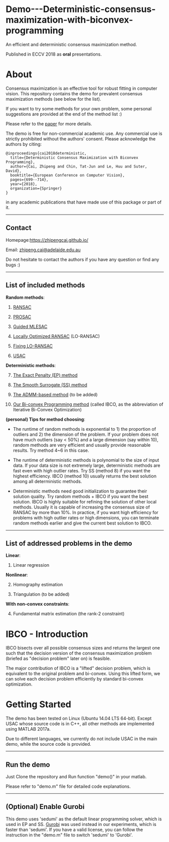 # Demo---Deterministic-consensus-maximization-with-biconvex-programming

An efficient and deterministic consensus maximization method. 

Published in ECCV 2018 as **oral** presentations.

About
=====

Consensus maximization is an effective tool for robust fitting in computer vision. This repository contains the demo for prevalent consensus maximization methods (see below for the list). 

If you want to try some methods for your own problem, some personal suggestions are provided at the end of the method list :)

Please refer to the [paper](https://arxiv.org/pdf/1807.09436.pdf) for more details.

The demo is free for non-commercial academic use. Any commercial use is strictly 
prohibited without the authors' consent. Please acknowledge the authors by citing:

```
@inproceedings{cai2018deterministic,
  title={Deterministic Consensus Maximization with Biconvex Programming},
  author={Cai, Zhipeng and Chin, Tat-Jun and Le, Huu and Suter, David},
  booktitle={European Conference on Computer Vision},
  pages={699--714},
  year={2018},
  organization={Springer}
}
```
in any academic publications that have made use of this package or part of it.

------------------------
Contact
------------------------

Homepage:https://zhipengcai.github.io/

Email: zhipeng.cai@adelaide.edu.au

Do not hesitate to contact the authors if you have any question or find any bugs :)

------------------------
List of included methods
------------------------

**Random methods**:

1. [RANSAC](http://delivery.acm.org/10.1145/360000/358692/p381-fischler.pdf?ip=129.127.229.14&id=358692&acc=ACTIVE%20SERVICE&key=65D80644F295BC0D%2E001A23AA3BABC648%2E4D4702B0C3E38B35%2E4D4702B0C3E38B35&__acm__=1543556593_784052ca099a175d04afeade036d626c)

2. [PROSAC](https://ieeexplore.ieee.org/document/1467271#full-text-section)

3. [Guided MLESAC](http://www.robots.ox.ac.uk/~lav/Papers/tordoff_murray_tpami2005/tordoff_murray_tpami2005.pdf)

4. [Locally Optimized RANSAC](http://cmp.felk.cvut.cz/~matas/papers/chum-dagm03.pdf) (LO-RANSAC)

5. [Fixing LO-RANSAC](http://cmp.felk.cvut.cz/software/LO-RANSAC/Lebeda-2012-Fixing_LORANSAC-BMVC.pdf)

6. [USAC](http://people.inf.ethz.ch/pomarc/pubs/RaguramPAMI13.pdf)

**Deterministic methods**:

7. [The Exact Penalty (EP) method](https://arxiv.org/pdf/1710.10003.pdf)

8. [The Smooth Surrogate (SS) method](https://link.springer.com/content/pdf/10.1007/978-3-319-78199-0_21.pdf)

9. [The ADMM-based method](http://bmvc2018.org/contents/papers/0568.pdf) (to be added)

10. [Our Bi-convex Programming method](https://arxiv.org/pdf/1807.09436.pdf) (called IBCO, as the abbreviation of Iterative Bi-Convex Optimization)

**(personal) Tips for method choosing**: 

+ The runtime of random methods is exponential to 1) the proportion of outliers and 2) the dimension of the problem. If your problem does not have much outliers (say < 50%) and a large dimension (say within 10), random methods are very efficient and usually provide reasonable results. Try method 4~6 in this case.

+ The runtime of deterministic methods is polynomial to the size of input data. If your data size is not extremely large, deterministic methods are fast even with high outlier rates. Try SS (method 8) if you want the highest efficiency. IBCO (method 10) usually returns the best solution among all deterministic methods.

+ Deterministic methods need good initialization to guarantee their solution quality. Try random methods + IBCO if you want the best solution. IBCO is highly suitable for refining the solution of other local methods. Usually it is capable of increasing the consensus size of RANSAC by more than 10%. In practice, if you want high efficiency for problems with high outlier rates or high dimensions, you can terminate random methods earlier and give the current best solution to IBCO. 

-----------------------------------------
List of addressed problems in the demo
-----------------------------------------

**Linear**:

1. Linear regression

**Nonlinear**:

2. Homography estimation

3. Triangulation (to be added)

**With non-convex constraints**:

4. Fundamental matrix estimation (the rank-2 constraint)

IBCO - Introduction
===================

IBCO bisects over all possible consensus sizes and returns the largest one such that the decision version of the consensus maximization problem (briefed as "decision problem" later on) is feasible. 

The major contribution of IBCO is a "lifted" decision problem, which is equivalent to the original problem and bi-convex. Using this lifted form, we can solve each decision problem efficiently by standard bi-convex optimization.

Getting Started
===============

The demo has been tested on Linux (Ubuntu 14.04 LTS 64-bit). Except USAC whose source code is in C++, all other methods are implemented using MATLAB 2017a. 

Due to different languages, we currently do not include USAC in the main demo, while the source code is provided.

-------------
Run the demo
-------------

Just Clone the repository and Run function "demo()" in your matlab.

Please refer to "demo.m" file for detailed code explanations.

------------------------
(Optional) Enable Gurobi
-------------------------

This demo uses 'sedumi' as the default linear programming solver, which is used in EP and SS. [Gurobi](http://www.gurobi.com/) was used instead in our experiments, which is faster than 'sedumi'. If you have a valid license, you can follow the instruction in the "demo.m" file to switch 'sedumi' to 'Gurobi'.


